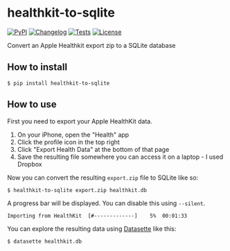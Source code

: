 # healthkit-to-sqlite

[![PyPI](https://img.shields.io/pypi/v/healthkit-to-sqlite.svg)](https://pypi.org/project/healthkit-to-sqlite/)
[![Changelog](https://img.shields.io/github/v/release/dogsheep/healthkit-to-sqlite?include_prereleases&label=changelog)](https://github.com/dogsheep/healthkit-to-sqlite/releases)
[![Tests](https://github.com/dogsheep/healthkit-to-sqlite/workflows/Test/badge.svg)](https://github.com/dogsheep/healthkit-to-sqlite/actions?query=workflow%3ATest)
[![License](https://img.shields.io/badge/license-Apache%202.0-blue.svg)](https://github.com/dogsheep/healthkit-to-sqlite/blob/main/LICENSE)

Convert an Apple Healthkit export zip to a SQLite database

## How to install

    $ pip install healthkit-to-sqlite

## How to use

First you need to export your Apple HealthKit data.

1. On your iPhone, open the "Health" app
2. Click the profile icon in the top right
3. Click "Export Health Data" at the bottom of that page
4. Save the resulting file somewhere you can access it on a laptop - I used Dropbox

Now you can convert the resulting `export.zip` file to SQLite like so:

    $ healthkit-to-sqlite export.zip healthkit.db

A progress bar will be displayed. You can disable this using `--silent`.

```
Importing from HealthKit  [#-------------]    5%  00:01:33
```

You can explore the resulting data using [Datasette](https://datasette.readthedocs.io/) like this:

    $ datasette healthkit.db
